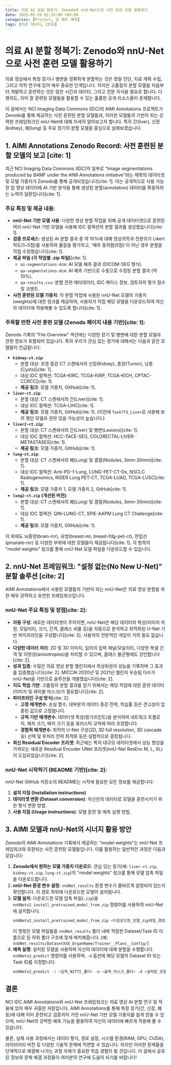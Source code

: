 ```yaml
---
title: 의료 AI 분할 정복기: Zenodo와 nnU-Net으로 사전 훈련 모델 활용하기
date: 2025-05-28 01:28:00 +09:00
categories: [Project, 암 예후 예측]
tags: [의료 데이터, CDSS]
---
```


# 의료 AI 분할 정복기: Zenodo와 nnU-Net으로 사전 훈련 모델 활용하기

의료 영상에서 특정 장기나 병변을 정확하게 분할하는 것은 정밀 진단, 치료 계획 수립, 그리고 의학 연구에 있어 매우 중요한 단계입니다. 하지만 고품질의 분할 모델을 처음부터 개발하고 훈련하는 것은 많은 시간과 데이터, 그리고 전문 지식을 필요로 합니다. 다행히도, 이미 잘 훈련된 모델들을 활용할 수 있는 훌륭한 공개 리소스들이 존재합니다.

이 글에서는 NCI Imaging Data Commons (IDC)의 AIMI Annotations 프로젝트가 Zenodo를 통해 제공하는 사전 훈련된 분할 모델들과, 이러한 모델들의 기반이 되는 강력한 프레임워크인 nnU-Net에 대해 자세히 알아보고자 합니다. 특히 간(liver), 신장(kidney), 폐(lung) 등 주요 장기의 분할 모델을 중심으로 살펴보겠습니다.

## 1. AIMI Annotations Zenodo Record: 사전 훈련된 분할 모델의 보고 [cite: 1]

최근 NCI Imaging Data Commons (IDC)의 일부로 "Image segmentations produced by BAMF under the AIMI Annotations initiative"라는 제목의 데이터셋 및 모델 가중치가 Zenodo를 통해 공개되었습니다[cite: 1]. 이는 공개적으로 사용 가능한 암 영상 데이터에 AI 기반 분석을 통해 생성된 분할(annotation) 데이터를 확충하려는 노력의 일환입니다[cite: 1].

### 주요 특징 및 제공 내용:

* **nnU-Net 기반 모델 사용**: 다양한 영상 분할 작업을 위해 공개 데이터셋으로 훈련된 여러 nnU-Net 기반 모델을 사용해 IDC 컬렉션의 분할 결과를 생성했습니다[cite: 1].
* **검증 프로세스**: 생성된 AI 분할 결과 중 약 10%에 대해 영상의학과 전문의가 Likert 척도(1~5점)를 사용하여 품질을 평가하고, '매우 동의함(5점)'이 아닌 경우 분할을 직접 수정했습니다[cite: 1].
* **제공 파일 (각 작업별 .zip 파일)**[cite: 1]:
    * `ai-segmentations-dcm`: AI 모델 예측 결과 (DICOM-SEG 형식).
    * `qa-segmentations-dcm`: AI 예측 기반으로 수동으로 수정된 분할 결과 (약 10%).
    * `qa-results.csv`: 분할 관련 메타데이터, IDC 케이스 정보, 검토자의 평가 점수 및 코멘트.
* **사전 훈련된 모델 가중치**: 각 분할 작업에 사용된 nnU-Net 모델의 가중치(weights)에 대한 링크를 제공하여, 사용자가 직접 해당 모델을 다운로드하여 자신의 데이터에 적용해볼 수 있도록 합니다[cite: 1].

### 주목할 만한 사전 훈련 모델 (Zenodo 페이지 내용 기반)[cite: 1]:

Zenodo 기록의 "File Overview" 섹션에는 다양한 장기 및 병변에 대한 분할 모델과 관련 정보가 포함되어 있습니다. 특히 우리가 관심 있는 장기에 대해서는 다음과 같은 모델들이 언급됩니다:

* **`kidney-ct.zip`**:
    * 분할 대상: 조영 증강 CT 스캔에서의 신장(Kidney), 종양(Tumor), 낭종(Cysts)[cite: 1].
    * 대상 IDC 컬렉션: TCGA-KIRC, TCGA-KIRP, TCGA-KICH, CPTAC-CCRCC[cite: 1].
    * **제공 링크**: 모델 가중치, GitHub[cite: 1].
* **`liver-ct.zip`**:
    * 분할 대상: CT 스캔에서의 간(Liver)[cite: 1].
    * 대상 IDC 컬렉션: TCGA-LIHC[cite: 1].
    * **제공 링크**: 모델 가중치, GitHub[cite: 1]. (이전에 `Task773_Liver`로 사용해 보려 했던 모델과 관련 있을 가능성이 높습니다.)
* **`liver2-ct.zip`**:
    * 분할 대상: CT 스캔에서의 간(Liver) 및 병변(Lesions)[cite: 1].
    * 대상 IDC 컬렉션: HCC-TACE-SEG, COLORECTAL-LIVER-METASTASES[cite: 1].
    * **제공 링크**: 모델 가중치, GitHub[cite: 1].
* **`lung-ct.zip`**:
    * 분할 대상: CT 스캔에서의 폐(Lung) 및 결절(Nodules, 3mm-30mm)[cite: 1].
    * 대상 IDC 컬렉션: Anti-PD-1-Lung, LUNG-PET-CT-Dx, NSCLC Radiogenomics, RIDER Lung PET-CT, TCGA-LUAD, TCGA-LUSC[cite: 1].
    * **제공 링크**: 모델 가중치 1, 모델 가중치 2, GitHub[cite: 1].
* **`lung2-ct.zip` (개선된 버전)**:
    * 분할 대상: CT 스캔에서의 폐(Lung) 및 결절(Nodules, 3mm-30mm)[cite: 1].
    * 대상 IDC 컬렉션: QIN-LUNG-CT, SPIE-AAPM Lung CT Challenge[cite: 1].
    * **제공 링크**: 모델 가중치, GitHub[cite: 1].

이 외에도 뇌종양(brain-mr), 유방(breast-mr, breast-fdg-pet-ct), 전립선(prostate-mr) 등 다양한 부위에 대한 모델들이 제공됩니다[cite: 1]. 각 항목의 "model weights" 링크를 통해 nnU-Net 모델 파일을 다운로드할 수 있습니다.

## 2. nnU-Net 프레임워크: "설정 없는(No New U-Net)" 분할 솔루션 [cite: 2]

AIMI Annotations에서 사용된 모델들의 기반이 되는 nnU-Net은 의료 영상 분할을 위한 매우 강력하고 유연한 프레임워크입니다.

### nnU-Net 주요 특징 및 장점[cite: 2]:

* **자동 구성**: 새로운 데이터셋이 주어지면, nnU-Net은 해당 데이터의 특성(이미지 차원, 모달리티, 크기, 간격, 클래스 비율 등)을 자동으로 분석하고 최적화된 U-Net 기반 파이프라인을 구성합니다[cite: 2]. 사용자의 전문적인 개입이 거의 필요 없습니다.
* **다양한 데이터 처리**: 2D 및 3D 이미지, 임의의 입력 채널/모달리티, 다양한 복셀 간격 및 이방성(anisotropies)을 처리할 수 있으며, 클래스 불균형에도 강인합니다[cite: 2].
* **성과 입증**: 수많은 의료 영상 분할 챌린지에서 최상위권의 성능을 기록하며 그 효과를 입증했습니다[cite: 2]. MICCAI 2020년 및 2021년 챌린지 우승팀 다수가 nnU-Net을 기반으로 솔루션을 개발했습니다[cite: 2].
* **지도 학습 기반**: 고품질의 분할 결과를 얻기 위해서는 해당 작업에 대한 훈련 데이터(이미지 및 레이블 마스크)가 필요합니다[cite: 2].
* **파이프라인 구성 방식**[cite: 2]:
    * **고정 매개변수**: 손실 함수, 대부분의 데이터 증강 전략, 학습률 등은 견고성이 입증된 값으로 고정됩니다.
    * **규칙 기반 매개변수**: 데이터셋 특성(핑거프린트)을 분석하여 네트워크 토폴로지, 패치 크기, 배치 크기 등을 휴리스틱 규칙에 따라 조정합니다.
    * **경험적 매개변수**: 최적의 U-Net 구성(2D, 3D full resolution, 3D cascade 등) 선택 및 후처리 전략 최적화 등은 실험적으로 결정됩니다.
* **최신 Residual Encoder 프리셋**: 최근에는 특히 대규모 데이터셋에서 성능 향상을 가져오는 새로운 Residual Encoder UNet 프리셋(nnU-Net ResEnc M, L, XL)이 도입되었습니다[cite: 2].

### nnU-Net 시작하기 (README 기반)[cite: 2]:

nnU-Net GitHub 저장소의 README는 시작에 필요한 모든 정보를 제공합니다:
1.  **설치 지침 (Installation instructions)**
2.  **데이터셋 변환 (Dataset conversion)**: 자신만의 데이터로 모델을 훈련시키기 위한 형식 변환 방법.
3.  **사용 지침 (Usage instructions)**: 모델 훈련 및 예측 실행 방법.

## 3. AIMI 모델과 nnU-Net의 시너지 활용 방안

Zenodo의 AIMI Annotations 기록에서 제공하는 "model weights"는 nnU-Net 프레임워크와 호환되는 사전 훈련된 모델들입니다. 이를 활용하는 일반적인 과정은 다음과 같습니다:

1.  **Zenodo에서 원하는 모델 가중치 다운로드**: 관심 있는 장기(예: `liver-ct.zip`, `kidney-ct.zip`, `lung-ct.zip`)의 "model weights" 링크를 통해 모델 압축 파일을 다운로드합니다.
2.  **nnU-Net 환경 변수 설정**: `nnUNet_results` 환경 변수가 올바르게 설정되어 있는지 확인합니다. 이 경로 하위에 다운로드한 모델이 설치됩니다.
3.  **모델 설치**: 다운로드한 모델 압축 파일(`.zip`)을 `nnUNetv2_install_pretrained_model_from_zip` 명령어를 사용하여 nnU-Net에 설치합니다.
    ```bash
    nnUNetv2_install_pretrained_model_from_zip <다운로드한_모델_zip파일_경로>
    ```
    이 명령은 모델 파일들을 `nnUNet_results` 폴더 내에 적절한 Dataset/Task ID 이름으로 된 하위 폴더 구조에 맞게 배치해줍니다. (예: `nnUNet_results/DatasetXXX_OrganName/Trainer__Plans__Config/`)
4.  **예측 실행**: 설치된 모델을 사용하여 자신의 데이터에 대해 분할을 수행합니다. `nnUNetv2_predict` 명령어를 사용하며, `-d` 옵션에 해당 모델의 Dataset ID 또는 Task ID를 지정합니다.
    ```bash
    nnUNetv2_predict -i <입력_NIfTI_폴더> -o <출력_마스크_폴더> -d <설치된_모델의_DatasetID> -c 3d_fullres -f all [기타_옵션]
    ```

## 결론

NCI IDC AIMI Annotations와 nnU-Net 프레임워크는 의료 영상 AI 분할 연구 및 적용에 있어 매우 귀중한 자원입니다. AIMI Annotations를 통해 특정 장기(간, 신장, 폐 등)에 대해 이미 훈련되고 검증까지 거친 nnU-Net 기반 모델 가중치를 쉽게 얻을 수 있으며, nnU-Net의 강력한 예측 기능을 활용하여 자신의 데이터에 빠르게 적용해 볼 수 있습니다.

물론, 실제 사용 과정에서는 데이터 형식, 경로 설정, 시스템 환경(RAM, GPU, CUDA), 라이브러리 버전 등 다양한 기술적 문제에 직면할 수 있습니다. 하지만 이러한 문제들을 단계적으로 해결해 나가는 과정 자체가 중요한 학습 경험이 될 것입니다. 이 글에서 공유된 정보와 문제 해결 과정들이 여러분의 연구에 도움이 되기를 바랍니다!